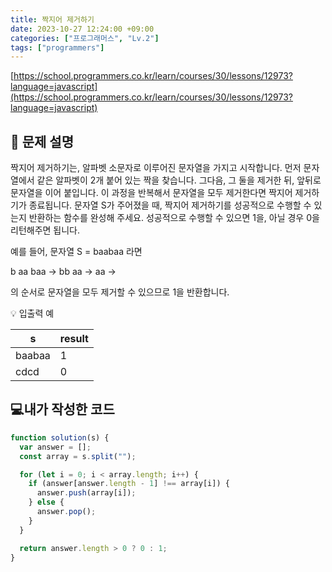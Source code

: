 ```yaml
---
title: 짝지어 제거하기
date: 2023-10-27 12:24:00 +09:00
categories: ["프로그래머스", "Lv.2"]
tags: ["programmers"]
---
```


[https://school.programmers.co.kr/learn/courses/30/lessons/12973?language=javascript](https://school.programmers.co.kr/learn/courses/30/lessons/12973?language=javascript)

## 📔 문제 설명

짝지어 제거하기는, 알파벳 소문자로 이루어진 문자열을 가지고 시작합니다. 먼저 문자열에서 같은 알파벳이 2개 붙어 있는 짝을 찾습니다. 그다음, 그 둘을 제거한 뒤, 앞뒤로 문자열을 이어 붙입니다. 이 과정을 반복해서 문자열을 모두 제거한다면 짝지어 제거하기가 종료됩니다. 문자열 S가 주어졌을 때, 짝지어 제거하기를 성공적으로 수행할 수 있는지 반환하는 함수를 완성해 주세요. 성공적으로 수행할 수 있으면 1을, 아닐 경우 0을 리턴해주면 됩니다.

예를 들어, 문자열 S = baabaa 라면

b aa baa → bb aa → aa →

의 순서로 문자열을 모두 제거할 수 있으므로 1을 반환합니다.

💡 입출력 예

| s      | result |
| ------ | ------ |
| baabaa | 1      |
| cdcd   | 0      |

## 💻내가 작성한 코드

```js
function solution(s) {
  var answer = [];
  const array = s.split("");

  for (let i = 0; i < array.length; i++) {
    if (answer[answer.length - 1] !== array[i]) {
      answer.push(array[i]);
    } else {
      answer.pop();
    }
  }

  return answer.length > 0 ? 0 : 1;
}
```
